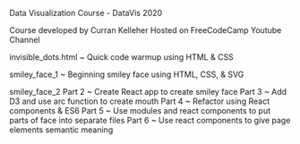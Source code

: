 Data Visualization Course - DataVis 2020

Course developed by Curran Kelleher
Hosted on FreeCodeCamp Youtube Channel

invisible_dots.html ~ Quick code warmup using HTML & CSS

smiley_face_1 ~ Beginning smiley face using HTML, CSS, & SVG

smiley_face_2 
    Part 2 ~ Create React app to create smiley face
    Part 3 ~ Add D3 and use arc function to create mouth
    Part 4 ~ Refactor using React components & ES6
    Part 5 ~ Use modules and react components to put parts of face into separate files
    Part 6 ~ Use react components to give page elements semantic meaning
